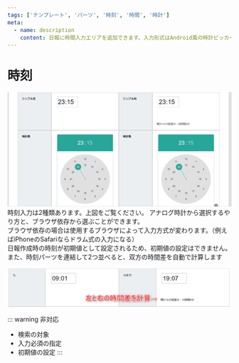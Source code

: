 ```yaml
---
tags: ['テンプレート', 'パーツ', '時刻', '時間', '時計']
meta:
  - name: description
    content: 日報に時間入力エリアを追加できます。入力形式はAndroid風の時計ピッカータイプと、通常のテキスト入力タイプがあります。
---
```

# 時刻
![時刻パーツ](./template/time.gif)
時刻入力は2種類あります。上図をご覧ください。
アナログ時計から選択するやり方と、ブラウザ依存から選ぶことができます。  
ブラウザ依存の場合は使用するブラウザによって入力方式が変わります。（例えばiPhoneのSafariならドラム式の入力になる）  
日報作成時の時刻が初期値として設定されるため、初期値の設定はできません。また、時刻パーツを連結して2つ並べると、双方の時間差を自動で計算します

![時刻パーツの時間差計算機能](./template/time2.png)

::: warning 非対応
- 検索の対象
- 入力必須の指定
- 初期値の設定
:::